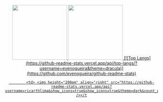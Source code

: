 

<div align="center">
  <a href="https://github.com/felipeguimaraes700">
  <img height="180em" src="https://github-readme-stats.vercel.app/api?username=felipeguimaraes700&show_icons=true&theme=dark&include_all_commits=true&count_private=true"/>
  <img height="180em" src="https://github-readme-stats.vercel.app/api/top-langs/?username=felipeguimaraes700&layout=compact&langs_count=7&theme=dark"/>
    [![Top Langs](https://github-readme-stats.vercel.app/api/top-langs/?username=evenogueira&theme=dracula)](https://github.com/evenogueira/github-readme-stats)

    
            <td> <img height="200em" align="right" src="https://github-readme-stats.vercel.app/api?username=ricarthlima&show_icons=true&show_icons=true&theme=dark&count_private=true" /></t
</div>
